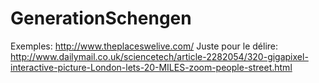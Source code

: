 GenerationSchengen
==================

Exemples:
http://www.theplaceswelive.com/
Juste pour le délire:
http://www.dailymail.co.uk/sciencetech/article-2282054/320-gigapixel-interactive-picture-London-lets-20-MILES-zoom-people-street.html

